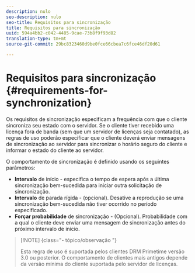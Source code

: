 ```yaml
---
description: nulo
seo-description: nulo
seo-title: Requisitos para sincronização
title: Requisitos para sincronização
uuid: 594a4bb2-c042-4485-9cae-73b8f9f93d82
translation-type: tm+mt
source-git-commit: 29bc8323460d9be0fce66cbea7c6fce46df20d61

---
```



# Requisitos para sincronização {#requirements-for-synchronization}

Os requisitos de sincronização especificam a frequência com que o cliente sincroniza seu estado com o servidor. Se o cliente tiver recebido uma licença fora de banda (sem que um servidor de licenças seja contatado), as regras de uso poderão especificar que o cliente deverá enviar mensagens de sincronização ao servidor para sincronizar o horário seguro do cliente e informar o estado do cliente ao servidor.

O comportamento de sincronização é definido usando os seguintes parâmetros:

* **Intervalo** de início - especifica o tempo de espera após a última sincronização bem-sucedida para iniciar outra solicitação de sincronização.
* **Intervalo** de parada rígida - (opcional). Desative a reprodução se uma sincronização bem-sucedida não tiver ocorrido no período especificado.
* **Forçar probabilidade** de sincronização - (Opcional). Probabilidade com a qual o cliente deve enviar uma mensagem de sincronização antes do próximo intervalo de início.

>[!NOTE] {class=&quot;- tópico/observação &quot;}
>
>Esta regra de uso é suportada pelos clientes DRM Primetime versão 3.0 ou posterior. O comportamento de clientes mais antigos depende da versão mínima do cliente suportada pelo servidor de licenças.

